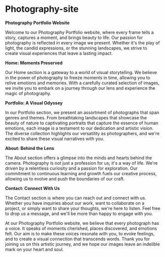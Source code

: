 # Photography-site
**Photography Portfolio Website**

Welcome to our Photography Portfolio website, where every frame tells a story, captures a moment, and brings beauty to life. Our passion for photography is reflected in every image we present. Whether it's the play of light, the candid expressions, or the stunning landscapes, we strive to create visual experiences that leave a lasting impact.

**Home: Moments Preserved**

Our Home section is a gateway to a world of visual storytelling. We believe in the power of photography to freeze moments in time, allowing you to relive emotions and memories. With a carefully curated selection of images, we invite you to embark on a journey through our lens and experience the magic of photography.

**Portfolio: A Visual Odyssey**

In our Portfolio section, we present an assortment of photographs that span genres and themes. From breathtaking landscapes that showcase the beauty of nature to captivating portraits that capture the essence of human emotions, each image is a testament to our dedication and artistic vision. The diverse collection highlights our versatility as photographers, and we're excited to share these visual narratives with you.

**About: Behind the Lens**

The About section offers a glimpse into the minds and hearts behind the camera. Photography is not just a profession for us; it's a way of life. We're driven by a relentless curiosity and a passion for exploration. Our commitment to continuous learning and growth fuels our creative process, allowing us to evolve and push the boundaries of our craft.

**Contact: Connect With Us**

The Contact section is where you can reach out and connect with us. Whether you have inquiries about our work, want to collaborate on a project, or simply want to share your thoughts, we're here to listen. Feel free to drop us a message, and we'll be more than happy to engage with you.

At our Photography Portfolio website, we believe that every photograph has a voice. It speaks of moments cherished, places discovered, and emotions felt. Our aim is to make these voices resonate with you, to evoke feelings, and to create a visual connection that transcends words. Thank you for joining us on this artistic journey, and we hope our images leave an indelible mark on your heart and soul.
